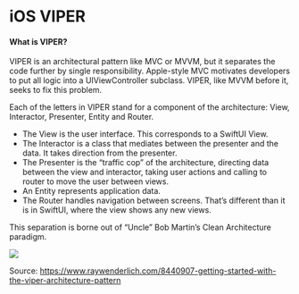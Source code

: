 # iOS VIPER

#### What is VIPER?

VIPER is an architectural pattern like MVC or MVVM, but it separates the code further by single responsibility. Apple-style MVC motivates developers to put all logic into a UIViewController subclass. VIPER, like MVVM before it, seeks to fix this problem.

Each of the letters in VIPER stand for a component of the architecture: View, Interactor, Presenter, Entity and Router.

- The View is the user interface. This corresponds to a SwiftUI View.
- The Interactor is a class that mediates between the presenter and the data. It takes direction from the presenter.
- The Presenter is the “traffic cop” of the architecture, directing data between the view and interactor, taking user actions and calling to router to move the user between views.
- An Entity represents application data.
- The Router handles navigation between screens. That’s different than it is in SwiftUI, where the view shows any new views.

This separation is borne out of “Uncle” Bob Martin’s Clean Architecture paradigm.

<img src="https://koenig-media.raywenderlich.com/uploads/2020/02/viper.png">

Source: https://www.raywenderlich.com/8440907-getting-started-with-the-viper-architecture-pattern

